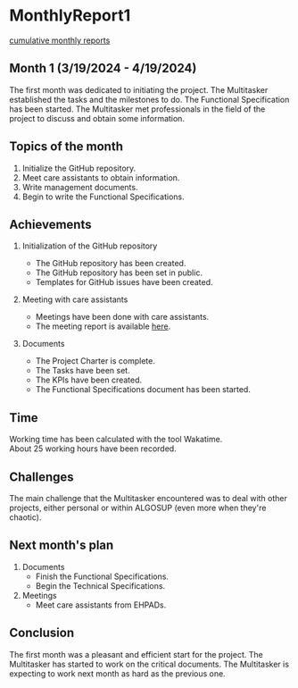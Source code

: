 # MonthlyReport1

[cumulative monthly reports](monthlyReportCumulative.md)

## Month 1 (3/19/2024 - 4/19/2024)

The first month was dedicated to initiating the project. The Multitasker established the tasks and the milestones to do. The Functional Specification has been started. The Multitasker met professionals in the field of the project to discuss and obtain some information.

## Topics of the month

1. Initialize the GitHub repository.
2. Meet care assistants to obtain information.
3. Write management documents.
4. Begin to write the Functional Specifications.

## Achievements

1. Initialization of the GitHub repository
    - The GitHub repository has been created.
    - The GitHub repository has been set in public.
    - Templates for GitHub issues have been created.
  
2. Meeting with care assistants
    - Meetings have been done with care assistants.
    - The meeting report is available [here](../../Communication/MeetingReports/meetingReportCA.md).

3. Documents
    - The Project Charter is complete.
    - The Tasks have been set.
    - The KPIs have been created.
    - The Functional Specifications document has been started.

## Time

Working time has been calculated with the tool Wakatime.<br>
About 25 working hours have been recorded.

## Challenges

The main challenge that the Multitasker encountered was to deal with other projects, either personal or within ALGOSUP (even more when they're chaotic).

## Next month's plan

1. Documents
    - Finish the Functional Specifications.
    - Begin the Technical Specifications.
2. Meetings
    - Meet care assistants from EHPADs.

## Conclusion

The first month was a pleasant and efficient start for the project. The Multitasker has started to work on the critical documents. The Multitasker is expecting to work next month as hard as the previous one.
